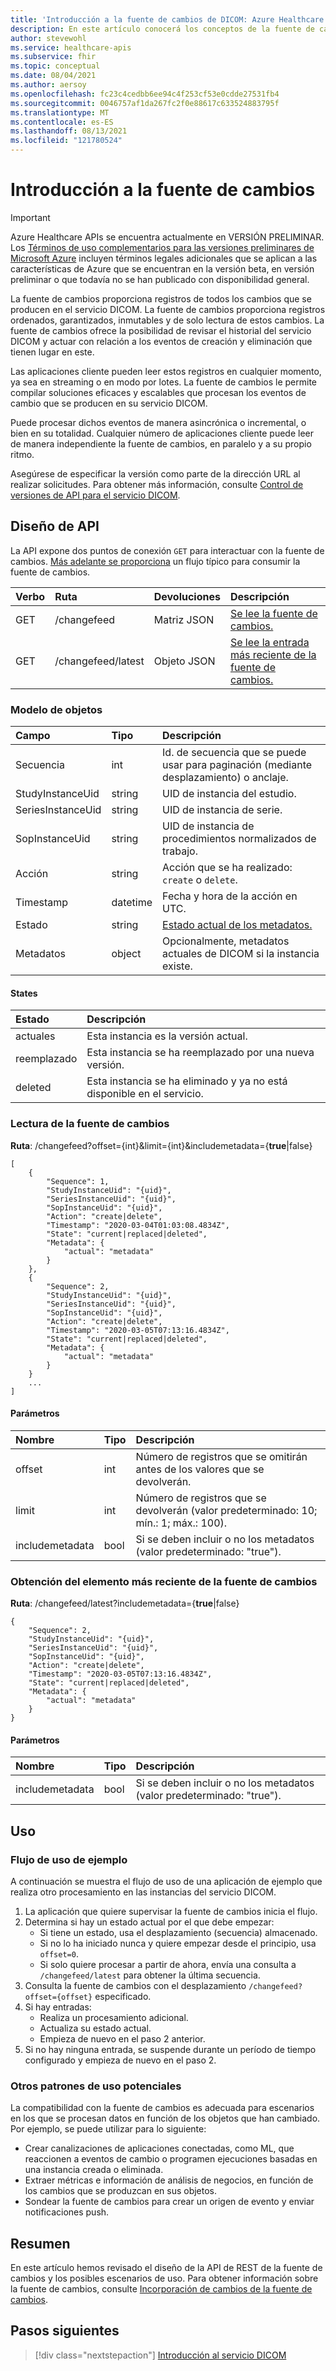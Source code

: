 ```yaml
---
title: 'Introducción a la fuente de cambios de DICOM: Azure Healthcare APIs'
description: En este artículo conocerá los conceptos de la fuente de cambios de DICOM.
author: stevewohl
ms.service: healthcare-apis
ms.subservice: fhir
ms.topic: conceptual
ms.date: 08/04/2021
ms.author: aersoy
ms.openlocfilehash: fc23c4cedbb6ee94c4f253cf53e0cdde27531fb4
ms.sourcegitcommit: 0046757af1da267fc2f0e88617c633524883795f
ms.translationtype: MT
ms.contentlocale: es-ES
ms.lasthandoff: 08/13/2021
ms.locfileid: "121780524"
---
```

# <a name="change-feed-overview"></a>Introducción a la fuente de cambios

> [!IMPORTANT]
> Azure Healthcare APIs se encuentra actualmente en VERSIÓN PRELIMINAR. Los [Términos de uso complementarios para las versiones preliminares de Microsoft Azure](https://azure.microsoft.com/support/legal/preview-supplemental-terms/) incluyen términos legales adicionales que se aplican a las características de Azure que se encuentran en la versión beta, en versión preliminar o que todavía no se han publicado con disponibilidad general.

La fuente de cambios proporciona registros de todos los cambios que se producen en el servicio DICOM. La fuente de cambios proporciona registros ordenados, garantizados, inmutables y de solo lectura de estos cambios. La fuente de cambios ofrece la posibilidad de revisar el historial del servicio DICOM y actuar con relación a los eventos de creación y eliminación que tienen lugar en este.

Las aplicaciones cliente pueden leer estos registros en cualquier momento, ya sea en streaming o en modo por lotes. La fuente de cambios le permite compilar soluciones eficaces y escalables que procesan los eventos de cambio que se producen en su servicio DICOM.

Puede procesar dichos eventos de manera asincrónica o incremental, o bien en su totalidad. Cualquier número de aplicaciones cliente puede leer de manera independiente la fuente de cambios, en paralelo y a su propio ritmo.

Asegúrese de especificar la versión como parte de la dirección URL al realizar solicitudes. Para obtener más información, consulte [Control de versiones de API para el servicio DICOM](api-versioning-dicom-service.md).

## <a name="api-design"></a>Diseño de API

La API expone dos puntos de conexión `GET` para interactuar con la fuente de cambios. [Más adelante se proporciona](#example-usage-flow) un flujo típico para consumir la fuente de cambios.

Verbo | Ruta              | Devoluciones     | Descripción
:--- | :----------------- | :---------- | :---
GET  | /changefeed        | Matriz JSON  | [Se lee la fuente de cambios.](#read-change-feed)
GET  | /changefeed/latest | Objeto JSON | [Se lee la entrada más reciente de la fuente de cambios.](#get-latest-change-feed-item)

### <a name="object-model"></a>Modelo de objetos

Campo               | Tipo      | Descripción
:------------------ | :-------- | :---
Secuencia            | int       | Id. de secuencia que se puede usar para paginación (mediante desplazamiento) o anclaje.
StudyInstanceUid    | string    | UID de instancia del estudio.
SeriesInstanceUid   | string    | UID de instancia de serie.
SopInstanceUid      | string    | UID de instancia de procedimientos normalizados de trabajo.
Acción              | string    | Acción que se ha realizado: `create` o `delete`.
Timestamp           | datetime  | Fecha y hora de la acción en UTC.
Estado               | string    | [Estado actual de los metadatos.](#states)
Metadatos            | object    | Opcionalmente, metadatos actuales de DICOM si la instancia existe.

#### <a name="states"></a>States

Estado    | Descripción
:------- | :---
actuales  | Esta instancia es la versión actual.
reemplazado | Esta instancia se ha reemplazado por una nueva versión.
deleted  | Esta instancia se ha eliminado y ya no está disponible en el servicio.

### <a name="read-change-feed"></a>Lectura de la fuente de cambios

**Ruta**: /changefeed?offset={int}&limit={int}&includemetadata={**true**|false}
```
[
    {
        "Sequence": 1,
        "StudyInstanceUid": "{uid}",
        "SeriesInstanceUid": "{uid}",
        "SopInstanceUid": "{uid}",
        "Action": "create|delete",
        "Timestamp": "2020-03-04T01:03:08.4834Z",
        "State": "current|replaced|deleted",
        "Metadata": {
            "actual": "metadata"
        }
    },
    {
        "Sequence": 2,
        "StudyInstanceUid": "{uid}",
        "SeriesInstanceUid": "{uid}",
        "SopInstanceUid": "{uid}",
        "Action": "create|delete",
        "Timestamp": "2020-03-05T07:13:16.4834Z",
        "State": "current|replaced|deleted",
        "Metadata": {
            "actual": "metadata"
        }
    }
    ...
]
```
#### <a name="parameters"></a>Parámetros

Nombre            | Tipo | Descripción
:-------------- | :--- | :---
offset          | int  | Número de registros que se omitirán antes de los valores que se devolverán.
limit           | int  | Número de registros que se devolverán (valor predeterminado: 10; mín.: 1; máx.: 100).
includemetadata | bool | Si se deben incluir o no los metadatos (valor predeterminado: "true").

### <a name="get-latest-change-feed-item"></a>Obtención del elemento más reciente de la fuente de cambios

**Ruta**: /changefeed/latest?includemetadata={**true**|false}

```
{
    "Sequence": 2,
    "StudyInstanceUid": "{uid}",
    "SeriesInstanceUid": "{uid}",
    "SopInstanceUid": "{uid}",
    "Action": "create|delete",
    "Timestamp": "2020-03-05T07:13:16.4834Z",
    "State": "current|replaced|deleted",
    "Metadata": {
        "actual": "metadata"
    }
}
```

#### <a name="parameters"></a>Parámetros

Nombre            | Tipo | Descripción
:-------------- | :--- | :---
includemetadata | bool | Si se deben incluir o no los metadatos (valor predeterminado: "true").

## <a name="usage"></a>Uso

### <a name="example-usage-flow"></a>Flujo de uso de ejemplo

A continuación se muestra el flujo de uso de una aplicación de ejemplo que realiza otro procesamiento en las instancias del servicio DICOM.

1. La aplicación que quiere supervisar la fuente de cambios inicia el flujo.
2. Determina si hay un estado actual por el que debe empezar:
   * Si tiene un estado, usa el desplazamiento (secuencia) almacenado.
   * Si no lo ha iniciado nunca y quiere empezar desde el principio, usa `offset=0`.  
   * Si solo quiere procesar a partir de ahora, envía una consulta a `/changefeed/latest` para obtener la última secuencia.
3. Consulta la fuente de cambios con el desplazamiento `/changefeed?offset={offset}` especificado.
4. Si hay entradas:
   * Realiza un procesamiento adicional.  
   * Actualiza su estado actual.  
   * Empieza de nuevo en el paso 2 anterior.
5. Si no hay ninguna entrada, se suspende durante un período de tiempo configurado y empieza de nuevo en el paso 2.

### <a name="other-potential-usage-patterns"></a>Otros patrones de uso potenciales

La compatibilidad con la fuente de cambios es adecuada para escenarios en los que se procesan datos en función de los objetos que han cambiado. Por ejemplo, se puede utilizar para lo siguiente:

* Crear canalizaciones de aplicaciones conectadas, como ML, que reaccionen a eventos de cambio o programen ejecuciones basadas en una instancia creada o eliminada.
* Extraer métricas e información de análisis de negocios, en función de los cambios que se produzcan en sus objetos.
* Sondear la fuente de cambios para crear un origen de evento y enviar notificaciones push.

## <a name="summary"></a>Resumen

En este artículo hemos revisado el diseño de la API de REST de la fuente de cambios y los posibles escenarios de uso. Para obtener información sobre la fuente de cambios, consulte [Incorporación de cambios de la fuente de cambios](pull-dicom-changes-from-change-feed.md).

## <a name="next-steps"></a>Pasos siguientes

>[!div class="nextstepaction"]
>[Introducción al servicio DICOM](dicom-services-overview.md)

